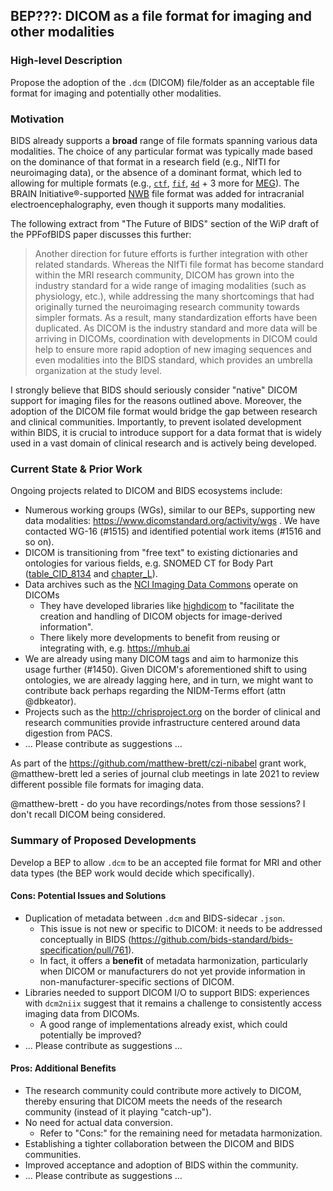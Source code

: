 ## BEP???: DICOM as a file format for imaging and other modalities

### High-level Description

Propose the adoption of the `.dcm` (DICOM) file/folder as an acceptable file format for imaging and potentially other modalities.

### Motivation

BIDS already supports a **broad** range of file formats spanning various data modalities.
The choice of any particular format was typically made based on the dominance of that format in a research field (e.g., NIfTI for neuroimaging data), or the absence of a dominant format, which led to allowing for multiple formats (e.g., [`ctf`](#ctf), [`fif`](#neuromagelektamegin), [`4d`](#bti4d-neuroimaging) + 3 more for [MEG](../appendices/meg-file-formats.md)).
The BRAIN Initiative®-supported [NWB](#nwb) file format was added for intracranial electroencephalography, even though it supports many modalities.

The following extract from "The Future of BIDS" section of the WiP draft of the PPFofBIDS paper discusses this further:

> Another direction for future efforts is further integration with other related standards.  Whereas the NIfTi file format has become standard within the MRI research community, DICOM has grown into the industry standard for a wide range of imaging modalities (such as physiology, etc.), while addressing the many shortcomings that had originally turned the neuroimaging research community towards simpler formats. As a result, many standardization efforts have been duplicated. As DICOM is the industry standard and more data will be arriving in DICOMs, coordination with developments in DICOM could help to ensure more rapid adoption of new imaging sequences and even modalities into the BIDS standard, which provides an umbrella organization at the study level.

I strongly believe that BIDS should seriously consider "native" DICOM support for imaging files for the reasons outlined above. 
Moreover, the adoption of the DICOM file format would bridge the gap between research and clinical communities.
Importantly, to prevent isolated development within BIDS, it is crucial to introduce support for a data format that is widely used in a vast domain of clinical research and is actively being developed.

### Current State & Prior Work
 
Ongoing projects related to DICOM and BIDS ecosystems include:

- Numerous working groups (WGs), similar to our BEPs, supporting new data modalities: https://www.dicomstandard.org/activity/wgs . 
We have contacted WG-16 (#1515)  and identified potential work items (#1516 and so on).
- DICOM is transitioning from "free text" to existing dictionaries and ontologies for various fields, e.g. SNOMED CT for Body Part ([table_CID_8134](https://dicom.nema.org/medical/dicom/current/output/chtml/part16/sect_CID_8134.html#table_CID_8134)
and [chapter_L](https://dicom.nema.org/medical/dicom/current/output/chtml/part16/chapter_L.html)).
- Data archives such as the [NCI Imaging Data Commons](https://imaging.datacommons.cancer.gov/) operate on DICOMs
  - They have developed libraries like [highdicom](https://github.com/ImagingDataCommons/highdicom) to "facilitate the creation and handling of DICOM objects for image-derived information".
  - There likely more developments to benefit from reusing or integrating with, e.g. https://mhub.ai
- We are already using many DICOM tags and aim to harmonize this usage further (#1450). Given DICOM's aforementioned shift to using ontologies, we are already lagging here, and in turn, we might want to contribute back perhaps regarding the NIDM-Terms effort (attn @dbkeator).
- Projects such as the http://chrisproject.org on the border of clinical and research communities provide infrastructure centered around data digestion from PACS.
- ... Please contribute as suggestions ...

As part of the https://github.com/matthew-brett/czi-nibabel grant work, @matthew-brett led a series of journal club meetings in late 2021 to review different possible file formats for imaging data. 

@matthew-brett - do you have recordings/notes from those sessions? I don't recall DICOM being considered.

### Summary of Proposed Developments

Develop a BEP to allow `.dcm` to be an accepted file format for MRI and other data types (the BEP work would decide which specifically). 

#### Cons: Potential Issues and Solutions

- Duplication of metadata between `.dcm` and BIDS-sidecar `.json`.
  - This issue is not new or specific to DICOM: it needs to be addressed conceptually in BIDS (https://github.com/bids-standard/bids-specification/pull/761).
  - In fact, it offers a **benefit** of metadata harmonization, particularly when DICOM or manufacturers do not yet provide information in non-manufacturer-specific sections of DICOM.
- Libraries needed to support DICOM I/O to support BIDS: experiences with `dcm2niix` suggest that it remains a challenge to consistently access imaging data from DICOMs.
  - A good range of implementations already exist, which could potentially be improved?
- ... Please contribute as suggestions ...

#### Pros: Additional Benefits

- The research community could contribute more actively to DICOM, thereby ensuring that DICOM meets the needs of the research community (instead of it playing "catch-up").
- No need for actual data conversion.
  - Refer to "Cons:" for the remaining need for metadata harmonization.
- Establishing a tighter collaboration between the DICOM and BIDS communities.
- Improved acceptance and adoption of BIDS within the community.
- ... Please contribute as suggestions ...